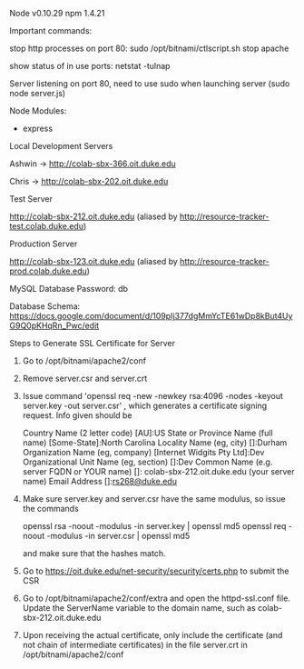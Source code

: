 Node v0.10.29
npm 1.4.21

Important commands:

stop http processes on port 80:  sudo /opt/bitnami/ctlscript.sh stop apache


show status of in use ports: netstat -tulnap


Server listening on port 80, need to use sudo when launching server (sudo node server.js)

Node Modules:

- express

Local Development Servers

Ashwin -> http://colab-sbx-366.oit.duke.edu

Chris -> http://colab-sbx-202.oit.duke.edu

Test Server

http://colab-sbx-212.oit.duke.edu (aliased by http://resource-tracker-test.colab.duke.edu)

Production Server

http://colab-sbx-123.oit.duke.edu (aliased by http://resource-tracker-prod.colab.duke.edu)

MySQL Database Password: db

Database Schema: https://docs.google.com/document/d/109pIj377dgMmYcTE61wDp8kBut4UyG9Q0pKHqRn_Pwc/edit

Steps to Generate SSL Certificate for Server

1) Go to /opt/bitnami/apache2/conf

2) Remove server.csr and server.crt

3) Issue command 'openssl req -new -newkey rsa:4096 -nodes -keyout server.key -out server.csr' , which generates a certificate signing request. Info given should be

    Country Name (2 letter code) [AU]:US
    State or Province Name (full name) [Some-State]:North Carolina
    Locality Name (eg, city) []:Durham
    Organization Name (eg, company) [Internet Widgits Pty Ltd]:Dev
    Organizational Unit Name (eg, section) []:Dev
    Common Name (e.g. server FQDN or YOUR name) []: colab-sbx-212.oit.duke.edu (your server name)
    Email Address []:rs268@duke.edu
    
4) Make sure server.key and server.csr have the same modulus, so issue the commands

    openssl rsa -noout -modulus -in server.key | openssl md5
    openssl req -noout -modulus -in server.csr | openssl md5
    
    and make sure that the hashes match. 

5) Go to https://oit.duke.edu/net-security/security/certs.php to submit the CSR

6) Go to /opt/bitnami/apache2/conf/extra and open the httpd-ssl.conf file. Update the ServerName variable to the domain name, such as colab-sbx-212.oit.duke.edu

7) Upon receiving the actual certificate, only include the certificate (and not chain of intermediate certificates) in the file server.crt in /opt/bitnami/apache2/conf



